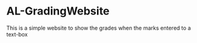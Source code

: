 # AL-GradingWebsite
This is a simple website to show the grades when the marks entered to a text-box
